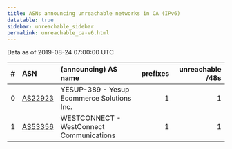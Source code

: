 ```yaml
---
title: ASNs announcing unreachable networks in CA (IPv6)
datatable: true
sidebar: unreachable_sidebar
permalink: unreachable_ca-v6.html
---
```


Data as of 2019-08-24 07:00:00 UTC


<div class="datatable-begin"></div>

|   # | ASN                                    | (announcing) AS name                       |   prefixes |   unreachable /48s |
|----:|:---------------------------------------|:-------------------------------------------|-----------:|-------------------:|
|   0 | [AS22923](unreachable_AS22923-v6.html) | YESUP-389 - Yesup Ecommerce Solutions Inc. |          1 |                  1 |
|   1 | [AS53356](unreachable_AS53356-v6.html) | WESTCONNECT - WestConnect Communications   |          1 |                  1 |

<div class="datatable-end"></div>